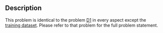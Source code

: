 ## Description

<div><p>This problem is identical to the problem <a href="https://codeforces.com/contest/1357/problem/D1">D1</a> in every aspect except the <a href="https://assets.codeforces.com/rounds/1357/training_data6.json">training dataset</a>. Please refer to that problem for the full problem statement.</p></div>

